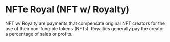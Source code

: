 # NFTe Royal (NFT w/ Royalty)

NFT w/ Royalty  are payments that compensate original NFT creators for the use of their non-fungible tokens (NFTs). Royalties generally pay the creator a percentage of sales or profits. 